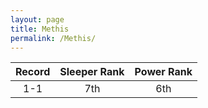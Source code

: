 ```yaml
---
layout: page
title: Methis
permalink: /Methis/
---
```


Record              | Sleeper Rank              | Power Rank               
:---------------------: | :---------------------: | :---------------------:
1-1                 | 7th           | 6th   
